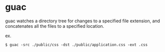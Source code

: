 guac
====

guac watches a directory tree for changes to a specified file extension, and concatenates all the files to a specified location.

ex.
```
$ guac -src ./public/css -dst ./public/application.css -ext .css
```
